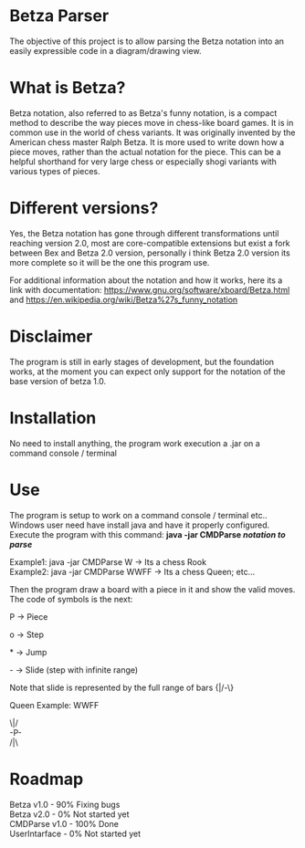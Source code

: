 # Betza Parser
The objective of this project is to allow parsing the Betza notation into an easily expressible code in a diagram/drawing view.

# What is Betza?
Betza notation, also referred to as Betza's funny notation, is a compact method to describe the way pieces move in chess-like board games. It is in common use in the world of chess variants. It was originally invented by the American chess master Ralph Betza. It is more used to write down how a piece moves, rather than the actual notation for the piece. This can be a helpful shorthand for very large chess or especially shogi variants with various types of pieces.

# Different versions?
Yes, the Betza notation has gone through different transformations until reaching version 2.0, most are core-compatible extensions but exist a fork between Bex and Betza 2.0 version, personally i think Betza 2.0 version its more complete so it will be the one this program use.

For additional information about the notation and how it works, here its a link with documentation:
https://www.gnu.org/software/xboard/Betza.html
and
https://en.wikipedia.org/wiki/Betza%27s_funny_notation

# Disclaimer
The program is still in early stages of development, but the foundation works, at the moment you can expect only support for the notation of the base version of betza 1.0.

# Installation
No need to install anything, the program work execution a .jar on a command console / terminal

# Use
The program is setup to work on a command console / terminal etc..
Windows user need have install java and have it properly configured.
Execute the program with this command: **java -jar CMDParse *notation to parse***

Example1: java -jar CMDParse W -> Its a chess Rook   
Example2: java -jar CMDParse WWFF -> Its a chess Queen;  etc... 

Then the program draw a board with a piece in it and show the valid moves.
The code of symbols is the next:

P -> Piece 

o -> Step 

\* -> Jump 

\- -> Slide (step with infinite range)

Note that slide is represented by the full range of bars {|/-\\}

Queen Example: WWFF

\\|/<br>-P-<br>/|\

# Roadmap
Betza v1.0 -   90%        Fixing bugs<br>
Betza v2.0 -    0%         Not started yet<br>
CMDParse v1.0 -   100%       Done<br>
UserIntarface -   0%         Not started yet

